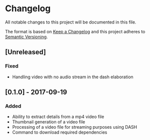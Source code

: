 # Changelog

All notable changes to this project will be documented in this file.

The format is based on [Keep a Changelog](http://keepachangelog.com/en/0.3.0/) 
and this project adheres to [Semantic Versioning](http://semver.org/).

## [Unreleased]

### Fixed

- Handling video with no audio stream in the dash elaboration

## [0.1.0] - 2017-09-19

### Added 

- Ability to extract details from a mp4 video file
- Thumbnail generation of a video file
- Processing of a video file for streaming purposes using DASH
- Command to download required dependencies
